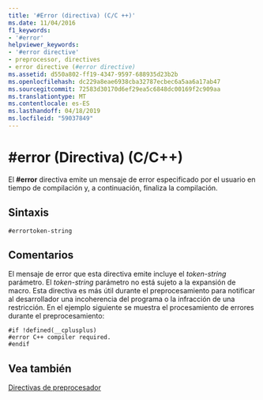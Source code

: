 ```yaml
---
title: '#Error (directiva) (C/C ++)'
ms.date: 11/04/2016
f1_keywords:
- '#error'
helpviewer_keywords:
- '#error directive'
- preprocessor, directives
- error directive (#error directive)
ms.assetid: d550a802-ff19-4347-9597-688935d23b2b
ms.openlocfilehash: dc229a8eae6938cba32787ecbec6a5aa6a17ab47
ms.sourcegitcommit: 72583d30170d6ef29ea5c6848dc00169f2c909aa
ms.translationtype: MT
ms.contentlocale: es-ES
ms.lasthandoff: 04/18/2019
ms.locfileid: "59037849"
---
```

# <a name="error-directive-cc"></a>#error (Directiva) (C/C++)
El **#error** directiva emite un mensaje de error especificado por el usuario en tiempo de compilación y, a continuación, finaliza la compilación.

## <a name="syntax"></a>Sintaxis

```
#errortoken-string
```

## <a name="remarks"></a>Comentarios

El mensaje de error que esta directiva emite incluye el *token-string* parámetro. El *token-string* parámetro no está sujeto a la expansión de macro. Esta directiva es más útil durante el preprocesamiento para notificar al desarrollador una incoherencia del programa o la infracción de una restricción. En el ejemplo siguiente se muestra el procesamiento de errores durante el preprocesamiento:

```
#if !defined(__cplusplus)
#error C++ compiler required.
#endif
```

## <a name="see-also"></a>Vea también

[Directivas de preprocesador](../preprocessor/preprocessor-directives.md)
